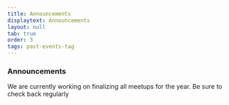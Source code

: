 ```yaml
---
title: Announcements
displaytext: Announcements
layout: null
tab: true
order: 3
tags: past-events-tag
---
```


### Announcements

We are currently working on finalizing all meetups for the year.  Be sure to check back regularly
